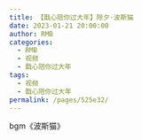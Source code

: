 ```yaml
---
title: 【戬心陪你过大年】除夕·波斯猫
date: 2023-01-21 20:00:00
author: RMB
categories: 
  - RMB
  - 视频
  - 戬心陪你过大年
tags: 
  - 视频
  - 戬心陪你过大年
permalink: /pages/525e32/
---
```


<iframeComp ihtml="https://player.bilibili.com/player.html?aid=565626656&cid=975534965&page=1&danmaku=1&high_quality=1"></iframeComp>

bgm《波斯猫》

<!-- more -->
